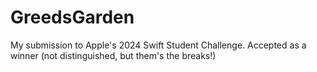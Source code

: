 # GreedsGarden
My submission to Apple's 2024 Swift Student Challenge. Accepted as a winner (not distinguished, but them's the breaks!)
